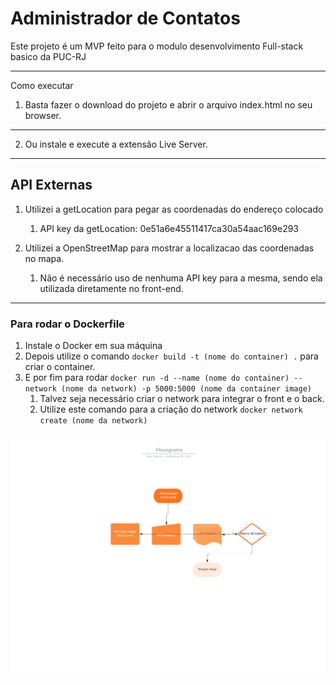 #  Administrador de Contatos 
 

Este projeto é um MVP feito para o modulo desenvolvimento Full-stack basico da PUC-RJ
_____

Como executar
1. Basta fazer o download do projeto e abrir o arquivo index.html no seu browser.
______
2. Ou instale e execute a extensão Live Server.
______

## API Externas
 1. Utilizei a getLocation para pegar as coordenadas do endereço colocado
     1. API key da getLocation: 0e51a6e45511417ca30a54aac169e293
       
 2. Utilizei a OpenStreetMap para mostrar a localizacao das coordenadas no mapa.
    1. Não é necessário uso de nenhuma API key para a mesma, sendo ela utilizada diretamente no front-end.
____
### Para rodar o Dockerfile

1. Instale o Docker em sua máquina
2. Depois utilize o comando `docker build -t (nome do container) .` para criar o container.
3. E por fim para rodar `docker run -d --name (nome do container) --network (nome da network) -p 5000:5000 (nome da container image)`
    1. Talvez seja necessário criar o network para integrar o front e o back.
    2. Utilize este comando para a criação do network `docker network create (nome da network)`

 <img src="/_Fluxograma.jpeg ">
